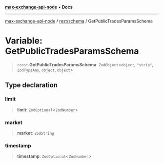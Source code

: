 [**max-exchange-api-node**](../../../README.md) • **Docs**

***

[max-exchange-api-node](../../../modules.md) / [rest/schema](../README.md) / GetPublicTradesParamsSchema

# Variable: GetPublicTradesParamsSchema

> `const` **GetPublicTradesParamsSchema**: `ZodObject`\<`object`, `"strip"`, `ZodTypeAny`, `object`, `object`\>

## Type declaration

### limit

> **limit**: `ZodOptional`\<`ZodNumber`\>

### market

> **market**: `ZodString`

### timestamp

> **timestamp**: `ZodOptional`\<`ZodNumber`\>
